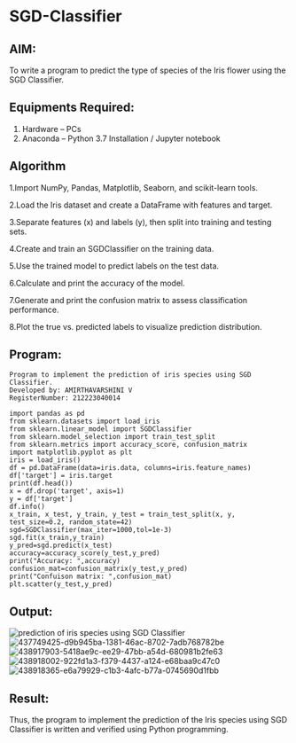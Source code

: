 # SGD-Classifier
## AIM:
To write a program to predict the type of species of the Iris flower using the SGD Classifier.

## Equipments Required:
1. Hardware – PCs
2. Anaconda – Python 3.7 Installation / Jupyter notebook

## Algorithm
1.Import NumPy, Pandas, Matplotlib, Seaborn, and scikit-learn tools.

2.Load the Iris dataset and create a DataFrame with features and target.

3.Separate features (x) and labels (y), then split into training and testing sets.

4.Create and train an SGDClassifier on the training data.

5.Use the trained model to predict labels on the test data.

6.Calculate and print the accuracy of the model.

7.Generate and print the confusion matrix to assess classification performance.

8.Plot the true vs. predicted labels to visualize prediction distribution.

## Program:
```
Program to implement the prediction of iris species using SGD Classifier.
Developed by: AMIRTHAVARSHINI V 
RegisterNumber: 212223040014
```
```
import pandas as pd
from sklearn.datasets import load_iris
from sklearn.linear_model import SGDClassifier
from sklearn.model_selection import train_test_split
from sklearn.metrics import accuracy_score, confusion_matrix
import matplotlib.pyplot as plt
iris = load_iris()
df = pd.DataFrame(data=iris.data, columns=iris.feature_names)
df['target'] = iris.target
print(df.head())
x = df.drop('target', axis=1)
y = df['target']
df.info()
x_train, x_test, y_train, y_test = train_test_split(x, y, test_size=0.2, random_state=42)
sgd=SGDClassifier(max_iter=1000,tol=1e-3)
sgd.fit(x_train,y_train)
y_pred=sgd.predict(x_test)
accuracy=accuracy_score(y_test,y_pred)
print("Accuracy: ",accuracy)
confusion_mat=confusion_matrix(y_test,y_pred)
print("Confuison matrix: ",confusion_mat)
plt.scatter(y_test,y_pred)
```
## Output:
![prediction of iris species using SGD Classifier](sam.png)
![437749425-d9b945ba-1381-46ac-8702-7adb768782be](https://github.com/user-attachments/assets/ec41e819-e66c-4c48-94c6-e205be2783de)
![438917903-5418ae9c-ee29-47bb-a54d-680981b2fe63](https://github.com/user-attachments/assets/55647aec-67c0-415f-a695-93338b94cfd6)
![438918002-922fd1a3-f379-4437-a124-e68baa9c47c0](https://github.com/user-attachments/assets/3b3d21e6-3cbf-4fe8-b8c0-ce355879f314)
![438918365-e6a79929-c1b3-4afc-b77a-0745690d1fbb](https://github.com/user-attachments/assets/bdd9533b-03de-4fe5-a973-c86d61228383)


## Result:
Thus, the program to implement the prediction of the Iris species using SGD Classifier is written and verified using Python programming.
